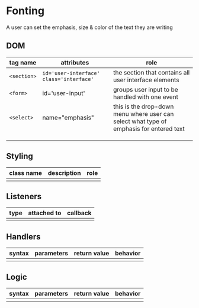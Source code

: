 # Fonting

A user can set the emphasis, size & color of the text they are writing

## DOM

| tag name | attributes | role |
| --- | --- | --- |
| `<section>`  | `id='user-interface' class='interface'` | the section that contains all user interface elements |
| `<form>` | id='user-input'| groups user input to be handled with one event |
| `<select>` | name="emphasis" | this is the drop-down menu where user can select what type of emphasis for entered text |
|  |   |    |
|  |   |    |
|  |   |    |

## Styling

| class name | description | role |
| --- | --- | --- |
| | | |

## Listeners

| type | attached to | callback |
| --- | --- | --- |
| | | |

## Handlers

| syntax | parameters | return value | behavior |
| --- | --- | --- | --- |
| | | | |

## Logic

| syntax | parameters | return value | behavior |
| --- | --- | --- | --- |
| | | | |


